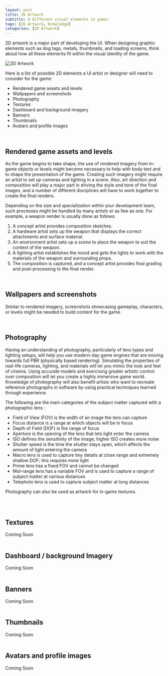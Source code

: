 ```yaml
---
layout: post
title: 2D Artwork
subtitle: 8 Different visual elements in games
tags: [2D Artwork, Knowledge]
categories: [2D Artwork]
---
```


2D artwork is a major part of developing the UI. When designing graphic elements such as dog tags, metals, thumbnails, and loading screens, think about how all these elements fit within the visual identity of the game. 

![2D Artwork](/privatebebomalaka/img/2DArtwork_sample.jpg)

Here is a list of possible 2D elements a UI artist or designer will need to consider for the game:
- Rendered game assets and levels
- Wallpapers and screenshots
- Photography
- Textures
- Dashboard and background imagery
- Banners
- Thumbnails
- Avatars and profile images

<br>

## Rendered game assets and levels
As the game begins to take shape, the use of rendered imagery from in-game objects or levels might become necessary to help with body text and to shape the presentation of the game. Creating such imagery might require an artist to set up cameras and lighting in a scene. Also, art direction and composition will play a major part in driving the style and tone of the final images, and a number of different disciplines will have to work together to create the final renders. 

Depending on the size and specialization within your development team, such processes might be handled by many artists or as few as one. For example, a weapon render is usually done as follows:
1.	A concept artist provides composition sketches. 
2.	A hardware artist sets up the weapon that displays the correct attachments and surface material. 
3.	An environment artist sets up a scene to place the weapon to suit the context of the weapon. 
4.	A lighting artist establishes the mood and gets the lights to work with the materials of the weapon and surrounding props. 
5.	The composition is captured, and a concept artist provides final grading and post-processing to the final render. 

<br>

## Wallpapers and screenshots
Similar to rendered imagery, screenshots showcasing gameplay, characters, or levels might be needed to build content for the game.

<br>

## Photography
Having an understanding of photography, particularly of lens types and lighting setups, will help you use modern-day game engines that are moving towards full PBR (physically based rendering). Simulating the properties of real-life cameras, lighting, and materials will let you mimic the look and feel of cinema. Using accurate models and exercising greater artistic control over composition will let you create a highly immersive game world. Knowledge of photography will also benefit artists who want to recreate reference photographs in software by using practical techniques learned through experience.

The following are the main categories of the subject matter captured with a photographic lens :
- Field of View (FOV) is the width of an image the lens can capture 
- Focus distance is a range at which objects will be in focus
- Depth of Field (DOF) is the range of focus
- Aperture is the opening of the lens that lets light enter the camera
- ISO defines the sensitivity of the image; higher ISO creates more noise
- Shutter speed is the time the shutter stays open, which affects the amount of light entering the camera
- Macro lens is used to capture tiny details at close range and extremely shallow DOF; this requires more light
- Prime lens has a fixed FOV and cannot be changed
- Mid-range lens has a variable FOV and is used to capture a range of subject matter at various distances
- Telephoto lens is used to capture subject matter at long distances

Photography can also be used as artwork for in-game textures.

<br>
<br>

## Textures
Coming Soon
<br>
<br>

## Dashboard / background Imagery
Coming Soon
<br>
<br>

## Banners
Coming Soon
<br>
<br>

## Thumbnails
Coming Soon
<br>
<br>

## Avatars and profile images
Coming Soon
<br>
